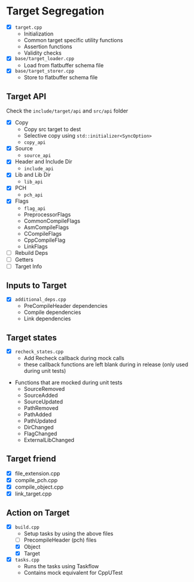 # Target Segregation

- [x] `target.cpp`
  - Initialization
  - Common target specific utility functions
  - Assertion functions
  - Validity checks
- [x] `base/target_loader.cpp`
  - Load from flatbuffer schema file
- [x] `base/target_storer.cpp`
  - Store to flatbuffer schema file

## Target API

Check the `include/target/api` and `src/api` folder

- [x] Copy
  - Copy src target to dest
  - Selective copy using `std::initializer<SyncOption>` 
  - `copy_api`
- [x] Source
  - `source_api` 
- [x] Header and Include Dir
  - `include_api` 
- [x] Lib and Lib Dir
  - `lib_api`
- [x] PCH
  - `pch_api`
- [x] Flags
  - `flag_api`
  - PreprocessorFlags
  - CommonCompileFlags
  - AsmCompileFlags
  - CCompileFlags
  - CppCompileFlag
  - LinkFlags
- [ ] Rebuild Deps
- [ ] Getters
- [ ] Target Info

## Inputs to Target

- [x] `additional_deps.cpp`
  - PreCompileHeader dependencies
  - Compile dependencies
  - Link dependencies 

## Target states

- [x] `recheck_states.cpp`
  - Add Recheck callback during mock calls
  - these callback functions are left blank during in release (only used during unit tests)
- Functions that are mocked during unit tests
  - SourceRemoved
  - SourceAdded
  - SourceUpdated
  - PathRemoved
  - PathAdded
  - PathUpdated
  - DirChanged
  - FlagChanged
  - ExternalLibChanged

## Target friend

- [x] file_extension.cpp
- [x] compile_pch.cpp
- [x] compile_object.cpp
- [x] link_target.cpp

## Action on Target

- [x] `build.cpp`
  - Setup tasks by using the above files
  - [ ] PrecompileHeader (pch) files
  - [x] Object
  - [x] Target
- [x] `tasks.cpp`
  - Runs the tasks using Taskflow
  - Contains mock equivalent for CppUTest
